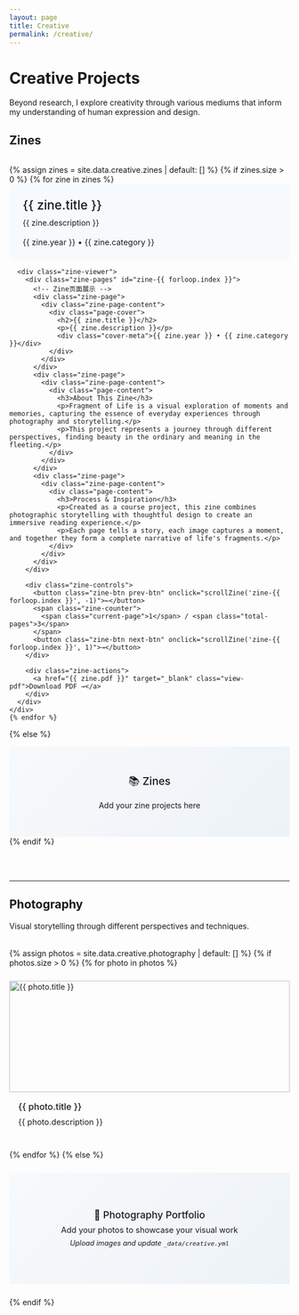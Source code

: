```yaml
---
layout: page
title: Creative
permalink: /creative/
---
```


# Creative Projects

Beyond research, I explore creativity through various mediums that inform my understanding of human expression and design.

## Zines

<div class="zine-showcase">
  {% assign zines = site.data.creative.zines | default: [] %}
  {% if zines.size > 0 %}
    {% for zine in zines %}
    <div class="zine-container">
      <div class="zine-header">
        <h3>{{ zine.title }}</h3>
        <p>{{ zine.description }}</p>
        <div class="zine-meta">
          <span>{{ zine.year }}</span> • <span>{{ zine.category }}</span>
        </div>
      </div>
      
      <div class="zine-viewer">
        <div class="zine-pages" id="zine-{{ forloop.index }}">
          <!-- Zine页面展示 -->
          <div class="zine-page">
            <div class="zine-page-content">
              <div class="page-cover">
                <h2>{{ zine.title }}</h2>
                <p>{{ zine.description }}</p>
                <div class="cover-meta">{{ zine.year }} • {{ zine.category }}</div>
              </div>
            </div>
          </div>
          <div class="zine-page">
            <div class="zine-page-content">
              <div class="page-content">
                <h3>About This Zine</h3>
                <p>Fragment of Life is a visual exploration of moments and memories, capturing the essence of everyday experiences through photography and storytelling.</p>
                <p>This project represents a journey through different perspectives, finding beauty in the ordinary and meaning in the fleeting.</p>
              </div>
            </div>
          </div>
          <div class="zine-page">
            <div class="zine-page-content">
              <div class="page-content">
                <h3>Process & Inspiration</h3>
                <p>Created as a course project, this zine combines photographic storytelling with thoughtful design to create an immersive reading experience.</p>
                <p>Each page tells a story, each image captures a moment, and together they form a complete narrative of life's fragments.</p>
              </div>
            </div>
          </div>
        </div>
        
        <div class="zine-controls">
          <button class="zine-btn prev-btn" onclick="scrollZine('zine-{{ forloop.index }}', -1)">←</button>
          <span class="zine-counter">
            <span class="current-page">1</span> / <span class="total-pages">3</span>
          </span>
          <button class="zine-btn next-btn" onclick="scrollZine('zine-{{ forloop.index }}', 1)">→</button>
        </div>
        
        <div class="zine-actions">
          <a href="{{ zine.pdf }}" target="_blank" class="view-pdf">Download PDF →</a>
        </div>
      </div>
    </div>
    {% endfor %}
  {% else %}
    <div class="zine-placeholder">
      <h4>📚 Zines</h4>
      <p>Add your zine projects here</p>
    </div>
  {% endif %}
</div>

---

## Photography

Visual storytelling through different perspectives and techniques.

<div class="creative-gallery">
  {% assign photos = site.data.creative.photography | default: [] %}
  {% if photos.size > 0 %}
    {% for photo in photos %}
    <div class="creative-item">
      <img src="{{ photo.image }}" alt="{{ photo.title }}" loading="lazy">
      <div class="creative-caption">
        <h4>{{ photo.title }}</h4>
        <p>{{ photo.description }}</p>
      </div>
    </div>
    {% endfor %}
  {% else %}
    <div class="creative-item placeholder">
      <div class="placeholder-content">
        <h4>📸 Photography Portfolio</h4>
        <p>Add your photos to showcase your visual work</p>
        <small>Upload images and update <code>_data/creative.yml</code></small>
      </div>
    </div>
  {% endif %}
</div>

<style>
.creative-gallery {
  display: grid;
  grid-template-columns: repeat(auto-fit, minmax(280px, 1fr));
  gap: 1.5rem;
  margin: 2rem 0;
}

.creative-item {
  border: 1px solid var(--border);
  transition: border-color 0.2s ease;
  overflow: hidden;
}

.creative-item:hover {
  border-color: var(--text-secondary);
}

.creative-item img {
  width: 100%;
  height: 200px;
  object-fit: cover;
  display: block;
}

.creative-item.placeholder {
  background: linear-gradient(135deg, #f7fafc 0%, #edf2f7 100%);
  min-height: 200px;
  display: flex;
  align-items: center;
  justify-content: center;
  text-align: center;
}

.placeholder-content h4 {
  margin: 0 0 0.5rem;
  font-size: 1.1rem;
  font-weight: 500;
  color: var(--text-primary);
}

.placeholder-content p {
  margin: 0 0 0.5rem;
  font-size: 0.9rem;
  color: var(--text-secondary);
}

.placeholder-content small {
  font-size: 0.8rem;
  color: var(--text-accent);
  font-style: italic;
}

.creative-caption {
  padding: 1rem;
  background: var(--bg-card);
}

.creative-caption h4 {
  margin: 0 0 0.5rem;
  font-size: 1rem;
  font-weight: 500;
  color: var(--text-primary);
}

.creative-caption p {
  margin: 0;
  font-size: 0.9rem;
  color: var(--text-secondary);
  line-height: 1.4;
}

/* 深色模式 */
@media (prefers-color-scheme: dark) {
  .creative-item.placeholder {
    background: linear-gradient(135deg, #2d3748 0%, #4a5568 100%);
  }
}

/* 音乐项目 */
.music-projects {
  margin: 2rem 0;
}

.music-item {
  border: 1px solid var(--border);
  padding: 1.5rem;
  margin-bottom: 1.5rem;
  transition: border-color 0.2s ease;
}

.music-item:hover {
  border-color: var(--text-secondary);
}

.music-item h4 {
  margin: 0 0 0.5rem;
  font-size: 1.1rem;
  font-weight: 500;
  color: var(--text-primary);
}

.music-item p {
  margin: 0 0 1rem;
  color: var(--text-secondary);
}

.music-item audio {
  width: 100%;
  margin: 1rem 0;
}

.demo-link {
  display: inline-block;
  color: var(--text-primary);
  text-decoration: none;
  border-bottom: 1px solid transparent;
  transition: border-color 0.2s ease;
  margin: 0.5rem 0;
}

.demo-link:hover {
  border-bottom-color: var(--text-primary);
}

.placeholder-music {
  background: linear-gradient(135deg, #f7fafc 0%, #edf2f7 100%);
  text-align: center;
  padding: 2rem;
}

.placeholder-music h4 {
  margin: 0 0 0.5rem;
  font-size: 1.1rem;
  font-weight: 500;
  color: var(--text-primary);
}

.placeholder-music p {
  margin: 0 0 0.5rem;
  color: var(--text-secondary);
}

.placeholder-music small {
  font-size: 0.8rem;
  color: var(--text-accent);
  font-style: italic;
}

/* 工具标签 */
.tools {
  margin-top: 1rem;
  display: flex;
  flex-wrap: wrap;
  gap: 0.5rem;
}

.tool-tag {
  font-size: 0.8rem;
  color: var(--text-accent);
  background: #f7fafc;
  padding: 0.2rem 0.5rem;
  border: 1px solid var(--border);
  border-radius: 3px;
}

/* 深色模式 */
@media (prefers-color-scheme: dark) {
  .creative-item.placeholder {
    background: linear-gradient(135deg, #2d3748 0%, #4a5568 100%);
  }
  
  .placeholder-music {
    background: linear-gradient(135deg, #2d3748 0%, #4a5568 100%);
  }
  
  .tool-tag {
    background: #2d3748;
    border-color: var(--border);
  }
}

/* Zine展示 */
.zine-showcase {
  margin: 2rem 0;
}

.zine-container {
  margin-bottom: 3rem;
  border: 1px solid var(--border);
  border-radius: 8px;
  overflow: hidden;
}

.zine-header {
  padding: 1.5rem;
  background: #f7fafc;
  border-bottom: 1px solid var(--border);
}

.zine-header h3 {
  margin: 0 0 0.5rem;
  font-size: 1.4rem;
  font-weight: 500;
  color: var(--text-primary);
}

.zine-header p {
  margin: 0 0 1rem;
  color: var(--text-secondary);
  line-height: 1.5;
}

.zine-meta {
  font-size: 0.9rem;
  color: var(--text-accent);
}

.zine-viewer {
  background: var(--bg-card);
}

.zine-pages {
  display: flex;
  overflow-x: auto;
  scroll-behavior: smooth;
  scrollbar-width: none;
  -ms-overflow-style: none;
}

.zine-pages::-webkit-scrollbar {
  display: none;
}

.zine-page {
  flex: 0 0 100%;
  min-height: 400px;
  display: flex;
  align-items: center;
  justify-content: center;
  background: #f9f9f9;
  border-right: 1px solid var(--border);
}

.zine-page:last-child {
  border-right: none;
}

.zine-page-content {
  padding: 2rem;
  height: 100%;
  display: flex;
  align-items: center;
  justify-content: center;
}

.page-cover {
  text-align: center;
  max-width: 400px;
}

.page-cover h2 {
  font-size: 2rem;
  font-weight: 300;
  margin: 0 0 1rem;
  color: var(--text-primary);
  line-height: 1.2;
}

.page-cover p {
  font-size: 1.1rem;
  color: var(--text-secondary);
  margin: 0 0 1.5rem;
  line-height: 1.5;
}

.cover-meta {
  font-size: 0.9rem;
  color: var(--text-accent);
  font-weight: 500;
}

.page-content {
  max-width: 500px;
  line-height: 1.6;
}

.page-content h3 {
  font-size: 1.3rem;
  font-weight: 500;
  margin: 0 0 1rem;
  color: var(--text-primary);
}

.page-content p {
  font-size: 1rem;
  color: var(--text-secondary);
  margin: 0 0 1rem;
}

.page-content p:last-child {
  margin-bottom: 0;
}

.zine-controls {
  display: flex;
  align-items: center;
  justify-content: center;
  gap: 1rem;
  padding: 1rem;
  background: var(--bg-card);
  border-top: 1px solid var(--border);
}

.zine-btn {
  background: var(--text-primary);
  color: white;
  border: none;
  padding: 0.5rem 1rem;
  border-radius: 4px;
  cursor: pointer;
  font-size: 1rem;
  transition: background-color 0.2s ease;
}

.zine-btn:hover {
  background: var(--text-secondary);
}

.zine-btn:disabled {
  background: var(--text-accent);
  cursor: not-allowed;
}

.zine-counter {
  font-size: 0.9rem;
  color: var(--text-secondary);
  min-width: 60px;
  text-align: center;
}

.zine-actions {
  padding: 1rem;
  text-align: center;
  background: #f7fafc;
  border-top: 1px solid var(--border);
}

.view-pdf {
  color: var(--text-primary);
  text-decoration: none;
  font-weight: 500;
  border-bottom: 1px solid transparent;
  transition: border-color 0.2s ease;
}

.view-pdf:hover {
  border-bottom-color: var(--text-primary);
}

.zine-placeholder {
  text-align: center;
  padding: 3rem;
  background: linear-gradient(135deg, #f7fafc 0%, #edf2f7 100%);
  border: 1px solid var(--border);
}

.zine-placeholder h4 {
  margin: 0 0 1rem;
  font-size: 1.2rem;
  font-weight: 500;
  color: var(--text-primary);
}

.zine-placeholder p {
  margin: 0;
  color: var(--text-secondary);
}

/* 深色模式 */
@media (prefers-color-scheme: dark) {
  .book-cover {
    background: linear-gradient(135deg, #2d3748 0%, #4a5568 100%);
  }
  
  .book-year, .book-category {
    background: rgba(45, 55, 72, 0.7);
  }
  
  .book-placeholder {
    background: linear-gradient(135deg, #2d3748 0%, #4a5568 100%);
  }
}

/* 响应式 */
@media (max-width: 768px) {
  .creative-gallery {
    grid-template-columns: 1fr;
    gap: 1rem;
  }
  
  .music-item {
    padding: 1rem;
  }
  
  .book-item {
    flex: 0 0 240px;
  }
  
  .book-cover {
    padding: 1.5rem;
    min-height: 160px;
  }
  
  .book-preview h3 {
    font-size: 1.1rem;
  }
  
  .zine-header {
    background: #2d3748;
  }
  
  .zine-actions {
    background: #2d3748;
  }
  
  .zine-page {
    background: #1a202c;
  }
}

/* JavaScript for zine navigation */
<script>
function scrollZine(zineId, direction) {
  const zinePages = document.getElementById(zineId);
  const pageWidth = zinePages.offsetWidth;
  const currentScroll = zinePages.scrollLeft;
  const newScroll = currentScroll + (direction * pageWidth);
  
  zinePages.scrollTo({
    left: newScroll,
    behavior: 'smooth'
  });
  
  // Update page counter
  setTimeout(() => {
    updatePageCounter(zineId);
  }, 300);
}

function updatePageCounter(zineId) {
  const zinePages = document.getElementById(zineId);
  const pageWidth = zinePages.offsetWidth;
  const currentPage = Math.round(zinePages.scrollLeft / pageWidth) + 1;
  const totalPages = zinePages.children.length;
  
  const counter = zinePages.parentElement.querySelector('.zine-counter');
  if (counter) {
    counter.querySelector('.current-page').textContent = currentPage;
    counter.querySelector('.total-pages').textContent = totalPages;
  }
  
  // Update button states
  const prevBtn = zinePages.parentElement.querySelector('.prev-btn');
  const nextBtn = zinePages.parentElement.querySelector('.next-btn');
  
  if (prevBtn) prevBtn.disabled = currentPage === 1;
  if (nextBtn) nextBtn.disabled = currentPage === totalPages;
}

// Initialize page counters when page loads
document.addEventListener('DOMContentLoaded', function() {
  const zineContainers = document.querySelectorAll('.zine-pages');
  zineContainers.forEach((container, index) => {
    updatePageCounter(`zine-${index + 1}`);
  });
});
</script>
</style>
